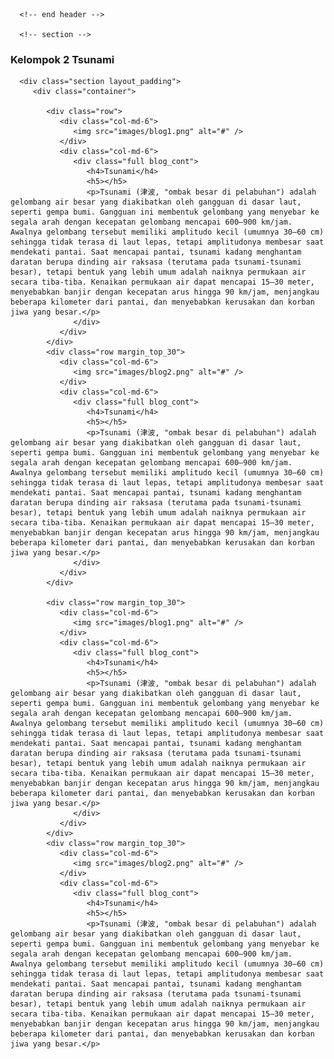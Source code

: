 
<html lang="en">
   <head>
      <!-- basic -->
      <meta charset="utf-8">
      <meta http-equiv="X-UA-Compatible" content="IE=edge">
      <!-- mobile metas -->
      <meta name="viewport" content="width=device-width, initial-scale=1">
      <meta name="viewport" content="initial-scale=1, maximum-scale=1">
      <!-- site metas -->
      <title>Nyoba</title>
      <meta name="keywords" content="">
      <meta name="description" content="">
      <meta name="author" content="">
      <!-- bootstrap css -->
      <link rel="stylesheet" href="css/bootstrap.min.css">
      <!-- style css -->
      <link rel="stylesheet" href="css/style.css">
      <!-- Responsive-->
      <link rel="stylesheet" href="css/responsive.css">
      <!-- fevicon -->
      <link rel="icon" href="images/fevicon.png" type="image/gif" />
      <!-- Scrollbar Custom CSS -->
      <link rel="stylesheet" href="css/jquery.mCustomScrollbar.min.css">
     
   </head>
   <!-- body -->
   <body class="main-layout">
      <!-- header -->
      
      <!-- end header -->
     
      <!-- section --> 
<div class="About-bg">
   <div class="container">
      <div class="row">
         <div class="col-md-12">
            <div class="aboutheading">
               <h3>Kelompok 2 Tsunami</h3>
            </div>
         </div>
      </div>
   </div>
</div>



      <div class="section layout_padding">
         <div class="container">
           
            <div class="row">
               <div class="col-md-6">
                  <img src="images/blog1.png" alt="#" />
               </div>
               <div class="col-md-6">
                  <div class="full blog_cont">
                     <h4>Tsunami</h4>
                     <h5></h5>
                     <p>Tsunami (津波, "ombak besar di pelabuhan") adalah gelombang air besar yang diakibatkan oleh gangguan di dasar laut, seperti gempa bumi. Gangguan ini membentuk gelombang yang menyebar ke segala arah dengan kecepatan gelombang mencapai 600–900 km/jam. Awalnya gelombang tersebut memiliki amplitudo kecil (umumnya 30–60 cm) sehingga tidak terasa di laut lepas, tetapi amplitudonya membesar saat mendekati pantai. Saat mencapai pantai, tsunami kadang menghantam daratan berupa dinding air raksasa (terutama pada tsunami-tsunami besar), tetapi bentuk yang lebih umum adalah naiknya permukaan air secara tiba-tiba. Kenaikan permukaan air dapat mencapai 15–30 meter, menyebabkan banjir dengan kecepatan arus hingga 90 km/jam, menjangkau beberapa kilometer dari pantai, dan menyebabkan kerusakan dan korban jiwa yang besar.</p>
                  </div>
               </div>
            </div>
            <div class="row margin_top_30">
               <div class="col-md-6">
                  <img src="images/blog2.png" alt="#" />
               </div>
               <div class="col-md-6">
                  <div class="full blog_cont">
                     <h4>Tsunami</h4>
                     <h5></h5>
                     <p>Tsunami (津波, "ombak besar di pelabuhan") adalah gelombang air besar yang diakibatkan oleh gangguan di dasar laut, seperti gempa bumi. Gangguan ini membentuk gelombang yang menyebar ke segala arah dengan kecepatan gelombang mencapai 600–900 km/jam. Awalnya gelombang tersebut memiliki amplitudo kecil (umumnya 30–60 cm) sehingga tidak terasa di laut lepas, tetapi amplitudonya membesar saat mendekati pantai. Saat mencapai pantai, tsunami kadang menghantam daratan berupa dinding air raksasa (terutama pada tsunami-tsunami besar), tetapi bentuk yang lebih umum adalah naiknya permukaan air secara tiba-tiba. Kenaikan permukaan air dapat mencapai 15–30 meter, menyebabkan banjir dengan kecepatan arus hingga 90 km/jam, menjangkau beberapa kilometer dari pantai, dan menyebabkan kerusakan dan korban jiwa yang besar.</p>
                  </div>
               </div>
            </div>

            <div class="row margin_top_30">
               <div class="col-md-6">
                  <img src="images/blog1.png" alt="#" />
               </div>
               <div class="col-md-6">
                  <div class="full blog_cont">
                     <h4>Tsunami</h4>
                     <h5></h5>
                     <p>Tsunami (津波, "ombak besar di pelabuhan") adalah gelombang air besar yang diakibatkan oleh gangguan di dasar laut, seperti gempa bumi. Gangguan ini membentuk gelombang yang menyebar ke segala arah dengan kecepatan gelombang mencapai 600–900 km/jam. Awalnya gelombang tersebut memiliki amplitudo kecil (umumnya 30–60 cm) sehingga tidak terasa di laut lepas, tetapi amplitudonya membesar saat mendekati pantai. Saat mencapai pantai, tsunami kadang menghantam daratan berupa dinding air raksasa (terutama pada tsunami-tsunami besar), tetapi bentuk yang lebih umum adalah naiknya permukaan air secara tiba-tiba. Kenaikan permukaan air dapat mencapai 15–30 meter, menyebabkan banjir dengan kecepatan arus hingga 90 km/jam, menjangkau beberapa kilometer dari pantai, dan menyebabkan kerusakan dan korban jiwa yang besar.</p>
                  </div>
               </div>
            </div>
            <div class="row margin_top_30">
               <div class="col-md-6">
                  <img src="images/blog2.png" alt="#" />
               </div>
               <div class="col-md-6">
                  <div class="full blog_cont">
                     <h4>Tsunami</h4>
                     <h5></h5>
                     <p>Tsunami (津波, "ombak besar di pelabuhan") adalah gelombang air besar yang diakibatkan oleh gangguan di dasar laut, seperti gempa bumi. Gangguan ini membentuk gelombang yang menyebar ke segala arah dengan kecepatan gelombang mencapai 600–900 km/jam. Awalnya gelombang tersebut memiliki amplitudo kecil (umumnya 30–60 cm) sehingga tidak terasa di laut lepas, tetapi amplitudonya membesar saat mendekati pantai. Saat mencapai pantai, tsunami kadang menghantam daratan berupa dinding air raksasa (terutama pada tsunami-tsunami besar), tetapi bentuk yang lebih umum adalah naiknya permukaan air secara tiba-tiba. Kenaikan permukaan air dapat mencapai 15–30 meter, menyebabkan banjir dengan kecepatan arus hingga 90 km/jam, menjangkau beberapa kilometer dari pantai, dan menyebabkan kerusakan dan korban jiwa yang besar.</p>
                 
   </body>
</html>
